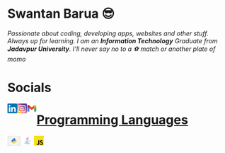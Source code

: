 # Swantan Barua 😎

_Passionate about coding, developing apps, websites and other stuff. Always up for learning.
I am an **Information Technology** Graduate from **Jadavpur University**. I'll never say no to a ⚽ match or another plate of momo_

# Socials

<a href="https://www.linkedin.com/in/swantan-barua-b77a83192/" target="_blank"><img align="left" alt="Swantan Barua | LinkedIn" width="22px" src="/logos/linkedin.png">

<a href="https://www.instagram.com/swantman7/" target="_blank"><img align="left" alt="Swantan Barua | Instagram" width="22px" src="/logos/instagram.png">
  
<a href="mailto:work.swantan@gmail.com" target="_blank"><img align="left" alt="Swantan Barua | Gmail" width="22px" src="/logos/gmail.png">
 
# Programming Languages
  <img align="left" alt="Python" width="30px" src="/logos/python.png">
  <img align="left" alt="Java" width="30px" src="/logos/java.jpg">
  <img align="left" alt="JavaScript" width="22px" src="/logos/js.png">
